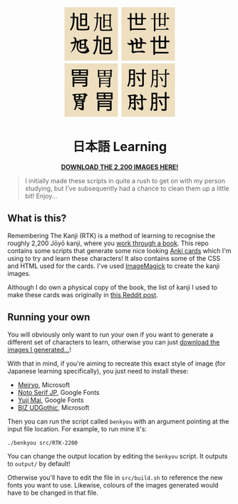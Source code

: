 <div align="center">
  <img src="example.jpg">
</div>
<h1 align="center">
  日本語 Learning
</h1>
<p align="center">
  <b>
    <a href="https://github.com/julianorchard/benkyo/releases/tag/2200">
      DOWNLOAD THE 2,200 IMAGES HERE!
    </a>
  </b>
</p>

> I initially made these scripts in quite a rush
> to get on with my person studying, but I've
> subsequently had a chance to clean them up a
> little bit! Enjoy...

## What is this?

Remembering The Kanji (RTK) is a method of
learning to recognise the roughly 2,200 Jōyō
kanji, where you [work through a
book](https://en.wikipedia.org/wiki/Remembering_the_Kanji_and_Remembering_the_Hanzi). This repo contains some scripts that generate some
nice looking [Anki
cards](https://apps.ankiweb.net/) which I'm using
to try and learn these characters! It also
contains some of the CSS and HTML used for the
cards. I've used
[ImageMagick](https://imagemagick.org/index.php) to create the kanji
images.

Although I do own a physical copy of the book, the list of kanji I used to make these cards was originally in [this Reddit
post](https://www.reddit.com/r/LearnJapanese/comments/1a126a/all_2200_kanji_from_heisigs_remembering_the_kanji/).

## Running your own

You will obviously only want to run your own
if you want to generate a different set of
characters to learn, otherwise you
can just [download the images I generated...](https://github.com/julianorchard/benkyo/releases/tag/2200)!

With that in mind, if you're aiming to recreate this exact style of
image (for Japanese learning specifically), you
just need to install these:

- [Meiryo](https://docs.microsoft.com/en-us/typography/font-list/meiryo), Microsoft
- [Noto Serif JP](https://fonts.google.com/noto/specimen/Noto+Serif+JP), Google Fonts
- [Yuji Mai](https://fonts.google.com/specimen/Yuji+Mai), Google Fonts
- [BIZ UDGothic](https://docs.microsoft.com/en-us/typography/font-list/biz-udgothic), Microsoft

Then you can run the script called `benkyou` with an
argument pointing at the input file location. For
example, to run mine it's:

```bash
./benkyou src/RTK-2200
```

You can change the output location by editing the
`benkyou` script. It outputs to `output/` by default!

Otherwise you'll have to edit the file in
`src/build.sh` to reference the new fonts you want
to use. Likewise, colours of the images generated
would have to be changed in that file.

